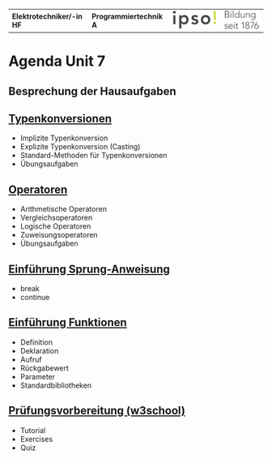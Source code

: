 |                             |                          |                                        |
| --------------------------- | ------------------------ | -------------------------------------- |
| **Elektrotechniker/-in HF** | **Programmiertechnik A** | ![IPSO Logo](./x_gitres/ipso_logo.png) |

# Agenda Unit 7

## Besprechung der Hausaufgaben

## [Typenkonversionen](./typenkonversion.md)

- Implizite Typenkonversion
- Explizite Typenkonversion (Casting)
- Standard-Methoden für Typenkonversionen
- Übungsaufgaben

## [Operatoren](./operatoren.md)

- Arithmetische Operatoren
- Vergleichsoperatoren
- Logische Operatoren
- Zuweisungsoperatoren
- Übungsaufgaben

## [Einführung Sprung-Anweisung](./sprung.md)

- break
- continue

## [Einführung Funktionen](./funktionen.md)

- Definition
- Deklaration
- Aufruf
- Rückgabewert
- Parameter
- Standardbibliotheken

## [Prüfungsvorbereitung (w3school)](pruefungsvorbereitung.md)

- Tutorial
- Exercises
- Quiz
